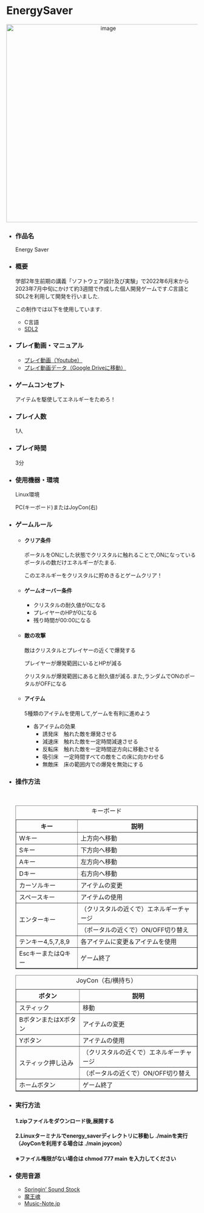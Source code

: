 # EnergySaver
<p  align="center"><img width="521" alt="image" src="https://github.com/hirokazu1108/EnergySaver/assets/87222170/5cf50cc3-80ee-4956-9c7a-930c3019a224"></p>

- ### 作品名
   Energy Saver

- ### 概要
   学部2年生前期の講義「ソフトウェア設計及び実験」で2022年6月末から2023年7月中旬にかけて約3週間で作成した個人開発ゲームです.C言語とSDL2を利用して開発を行いました.

   この制作では以下を使用しています.
   - C言語
   - [SDL2](https://www.libsdl.org/)

- ### プレイ動画・マニュアル
   - [プレイ動画（Youtube）](https://www.youtube.com/watch?v=O7UEjkAv2NY&list=PLq43FGDaDfJTbCs2VUPctQjEVikHAY_2U&index=1)
   - [プレイ動画データ（Google Driveに移動）](https://drive.google.com/drive/u/0/folders/1SwU_pk9CbYyyfkR2DmZt1eWglQIDIqkJ)

- ### ゲームコンセプト
   アイテムを駆使してエネルギーをためろ！

- ### プレイ人数
   1人


- ### プレイ時間
   3分


- ### 使用機器・環境
   Linux環境
  
   PC(キーボード)またはJoyCon(右)


- ### ゲームルール
  - #### クリア条件
    ポータルをONにした状態でクリスタルに触れることで,ONになっているポータルの数だけエネルギーがたまる.
  
    このエネルギーをクリスタルに貯めきるとゲームクリア！
    
  - #### ゲームオーバー条件
    - クリスタルの耐久値が0になる
    - プレイヤーのHPが0になる
    - 残り時間が00:00になる
  - #### 敵の攻撃
    敵はクリスタルとプレイヤーの近くで爆発する

    プレイヤーが爆発範囲にいるとHPが減る

    クリスタルが爆発範囲にあると耐久値が減る.また,ランダムでONのポータルがOFFになる
    
  - #### アイテム
    5種類のアイテムを使用して,ゲームを有利に進めよう
    
    - 各アイテムの効果
      - 誘発床　触れた敵を爆発させる
      - 減速床　触れた敵を一定時間減速させる
      - 反転床　触れた敵を一定時間逆方向に移動させる
      - 吸引床　一定時間すべての敵をこの床に向かわせる
      - 無敵床　床の範囲内での爆発を無効にする

- ### 操作方法
  <table border="1">
    <caption> キーボード </caption>
    <tr>
      <th>キー</th>
      <th>説明</th>
    </tr>
    <tr>
      <td>Wキー</td>
      <td>上方向へ移動</td>
    </tr>
    <tr>
      <td>Sキー</td>
      <td>下方向へ移動</td>
    </tr>
    <tr>
      <td>Aキー</td>
      <td>左方向へ移動</td>
    </tr>
    <tr>
      <td>Dキー</td>
      <td>右方向へ移動</td>
    </tr>
    <tr>
      <td>カーソルキー</td>
      <td>アイテムの変更</td>
    </tr>
    <tr>
      <td>スペースキー</td>
      <td>アイテムの使用</td>
    </tr>
    <tr>
      <td rowspan="2">エンターキー</td>
      <td>（クリスタルの近くで）エネルギーチャージ</td>
    </tr>
    <tr>
       <td>（ポータルの近くで）ON/OFF切り替え</td>
    </tr>
    <tr>
      <td>テンキー4,5,7,8,9</td>
      <td>各アイテムに変更＆アイテムを使用</td>
    </tr>
  　<tr>
       <td>EscキーまたはQキー</td>
       <td>ゲーム終了</td>
    </tr>
  </table>

  <table border="1">
    <caption> JoyCon（右/横持ち） </caption>
    <tr>
      <th>ボタン</th>
      <th>説明</th>
    </tr>
    <tr>
      <td>スティック</td>
      <td>移動</td>
    </tr>
    <tr>
      <td>BボタンまたはXボタン</td>
      <td>アイテムの変更</td>
    </tr>
    <tr>
      <td>Yボタン</td>
      <td>アイテムの使用</td>
    </tr>
    <tr>
      <td rowspan="2">スティック押し込み</td>
      <td>（クリスタルの近くで）エネルギーチャージ</td>
    </tr>
    <tr>
       <td>（ポータルの近くで）ON/OFF切り替え</td>
    </tr>
    <tr>
       <td>ホームボタン</td>
       <td>ゲーム終了</td>
    </tr>
  </table>
- ### 実行方法
   #### 1.zipファイルをダウンロード後,展開する
   
   #### 2.Linuxターミナルでenergy_saverディレクトリに移動し ./mainを実行（JoyConを利用する場合は ./main joycon）

   #### ※ファイル権限がない場合は chmod 777 main を入力してください
   
- ### 使用音源
   - [Springin’ Sound Stock](https://www.springin.org/sound-stock/)
   - [魔王魂](https://maou.audio/)
   - [Music-Note.jp](https://www.music-note.jp/)
